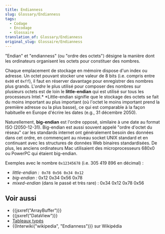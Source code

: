 ```yaml
---
title: Endianness
slug: Glossary/Endianness
tags:
  - Codage
  - Encodage
  - Glossaire
translation_of: Glossary/Endianness
original_slug: Glossaire/Endianness
---
```

"Endian" et "endianness" (ou "ordre des octets") désigne la manière dont les ordinateurs organisent les octets pour constituer des nombres.

Chaque emplacement de stockage en mémoire dispose d'un index ou adresse. Un octet pouvant stocker une valeur de 8 bits (i.e. compris entre `0x00` et `0xff`), il faut en réserver davantage pour enregistrer des nombres plus grands. L'_ordre_ le plus utilisé pour composer des nombres sur plusieurs octets est de loin le **little-endian** qui est utilisé sur tous les processeurs Intel.\* \*Little-endian signifie que le stockage des octets se fait du moins important au plus important (où l'octet le moins important prend la première adresse ou la plus basse), ce qui est comparable à la façon habituelle en Europe d'écrire les dates (e.g., 31 décembre 2050).

Naturellement, **big-endian** est l'ordre opposé, similaire à une date au format ISO (2050-12-31). Big-endian est aussi souvent appelé "ordre d'octet du réseau" car les standards internet ont généralement besoin des données dans cet ordre, en commençant au niveau socket UNIX standard et en continuant avec les structures de données Web binaires standardisées. De plus, les anciens ordinateurs Mac utilisaient des microprocesseurs 680x0 ou PowerPC qui étaient big-endian.

Exemples avec le nombre `0x12345678` (i.e. 305 419 896 en décimal) :

- *little-endian :*  `0x78 0x56 0x34 0x12`
- _big-endian :_ 0x12 0x34 0x56 0x78
- *mixed-endian* (dans le passé et très rare) : 0x34 0x12 0x78 0x56

## Voir aussi

- {{jsxref("ArrayBuffer")}}
- {{jsxref("DataView")}}
- [Tableaux typés](/fr/docs/Web/JavaScript/Tableaux_typés)
- {{Interwiki("wikipedia", "Endianness")}} sur Wikipédia
